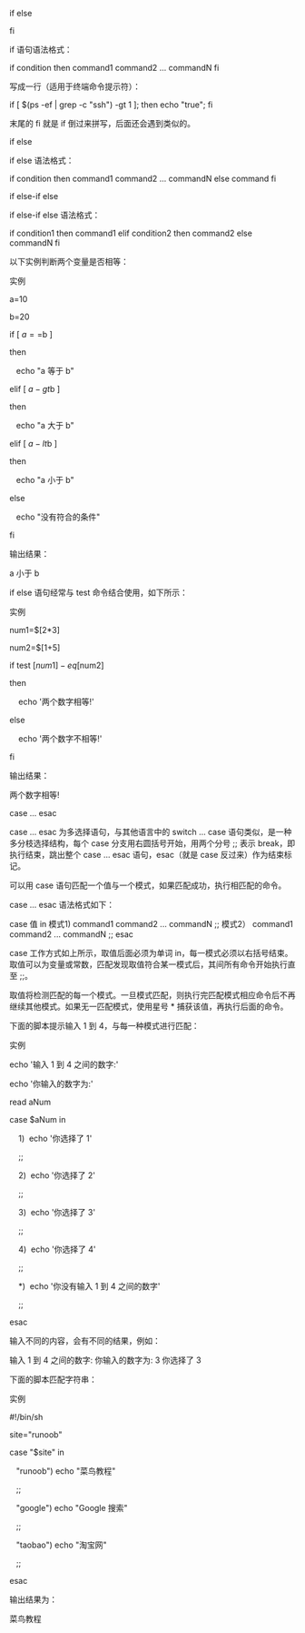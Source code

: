 if else

fi

if 语句语法格式：

if condition
then
    command1 
    command2
    ...
    commandN 
fi

写成一行（适用于终端命令提示符）：

if [ $(ps -ef | grep -c "ssh") -gt 1 ]; then echo "true"; fi

末尾的 fi 就是 if 倒过来拼写，后面还会遇到类似的。

if else

if else 语法格式：

if condition
then
    command1 
    command2
    ...
    commandN
else
    command
fi

if else-if else

if else-if else 语法格式：

if condition1
then
    command1
elif condition2 
then 
    command2
else
    commandN
fi

以下实例判断两个变量是否相等：

实例

a=10

b=20

if [ $a == $b ]

then

   echo "a 等于 b"

elif [ $a -gt $b ]

then

   echo "a 大于 b"

elif [ $a -lt $b ]

then

   echo "a 小于 b"

else

   echo "没有符合的条件"

fi

输出结果：

a 小于 b

if else 语句经常与 test 命令结合使用，如下所示：

实例

num1=$[2*3]

num2=$[1+5]

if test $[num1] -eq $[num2]

then

    echo '两个数字相等!'

else

    echo '两个数字不相等!'

fi

输出结果：

两个数字相等!

case ... esac

case ... esac 为多选择语句，与其他语言中的 switch ... case 语句类似，是一种多分枝选择结构，每个 case 分支用右圆括号开始，用两个分号 ;; 表示 break，即执行结束，跳出整个 case ... esac 语句，esac（就是 case 反过来）作为结束标记。

可以用 case 语句匹配一个值与一个模式，如果匹配成功，执行相匹配的命令。

case ... esac 语法格式如下：

case 值 in
模式1)
    command1
    command2
    ...
    commandN
    ;;
模式2）
    command1
    command2
    ...
    commandN
    ;;
esac

case 工作方式如上所示，取值后面必须为单词 in，每一模式必须以右括号结束。取值可以为变量或常数，匹配发现取值符合某一模式后，其间所有命令开始执行直至 ;;。

取值将检测匹配的每一个模式。一旦模式匹配，则执行完匹配模式相应命令后不再继续其他模式。如果无一匹配模式，使用星号 * 捕获该值，再执行后面的命令。

下面的脚本提示输入 1 到 4，与每一种模式进行匹配：

实例

echo '输入 1 到 4 之间的数字:'

echo '你输入的数字为:'

read aNum

case $aNum in

    1)  echo '你选择了 1'

    ;;

    2)  echo '你选择了 2'

    ;;

    3)  echo '你选择了 3'

    ;;

    4)  echo '你选择了 4'

    ;;

    *)  echo '你没有输入 1 到 4 之间的数字'

    ;;

esac

输入不同的内容，会有不同的结果，例如：

输入 1 到 4 之间的数字:
你输入的数字为:
3
你选择了 3

下面的脚本匹配字符串：

实例

#!/bin/sh



site="runoob"



case "$site" in

   "runoob") echo "菜鸟教程"

   ;;

   "google") echo "Google 搜索"

   ;;

   "taobao") echo "淘宝网"

   ;;

esac

输出结果为：

菜鸟教程



